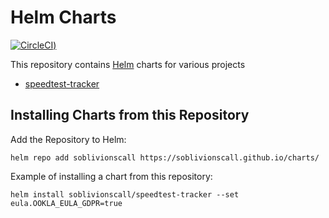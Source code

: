 # Helm Charts

[![CircleCI](https://circleci.com/gh/sOblivionsCall/charts/tree/main.svg?style=svg))](https://circleci.com/gh/sOblivionsCall/charts/tree/main)

This repository contains [Helm](https://helm.sh) charts for various projects

* [speedtest-tracker](charts/speedtest-tracker/)

## Installing Charts from this Repository

Add the Repository to Helm:

    helm repo add soblivionscall https://soblivionscall.github.io/charts/

Example of installing a chart from this repository:

    helm install soblivionscall/speedtest-tracker --set eula.OOKLA_EULA_GDPR=true
